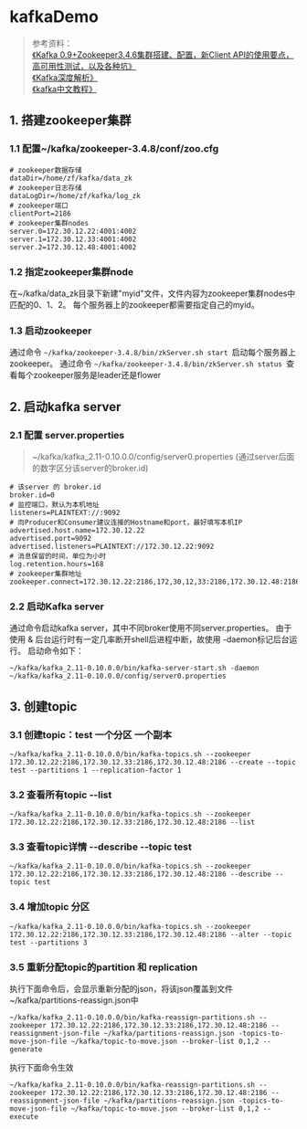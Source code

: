 # kafkaDemo
> 参考资料：<br>
> [《Kafka 0.9+Zookeeper3.4.6集群搭建、配置，新Client API的使用要点，高可用性测试，以及各种坑》](http://www.cnblogs.com/kelgon/articles/5362409.html)<br>
> [《Kafka深度解析》](http://www.jasongj.com/2015/01/02/Kafka%E6%B7%B1%E5%BA%A6%E8%A7%A3%E6%9E%90/)<br>
> [《kafka中文教程》](http://www.orchome.com/kafka/index)

## 1. 搭建zookeeper集群  ##
### 1.1 配置~/kafka/zookeeper-3.4.8/conf/zoo.cfg ###
``` properties
# zookeeper数据存储
dataDir=/home/zf/kafka/data_zk
# zookeeper日志存储
dataLogDir=/home/zf/kafka/log_zk
# zookeeper端口
clientPort=2186
# zookeeper集群nodes
server.0=172.30.12.22:4001:4002
server.1=172.30.12.33:4001:4002
server.2=172.30.12.48:4001:4002
```

### 1.2 指定zookeeper集群node ###
在~/kafka/data_zk目录下新建"myid"文件，文件内容为zookeeper集群nodes中匹配的0、1、2。
每个服务器上的zookeeper都需要指定自己的myid。

###	1.3 启动zookeeper ###
通过命令 ```~/kafka/zookeeper-3.4.8/bin/zkServer.sh start ```启动每个服务器上zookeeper。
通过命令 ```~/kafka/zookeeper-3.4.8/bin/zkServer.sh status ```查看每个zookeeper服务是leader还是flower

## 2. 启动kafka server ##
### 2.1 配置 server.properties ###
> ~/kafka/kafka_2.11-0.10.0.0/config/server0.properties (通过server后面的数字区分该server的broker.id)
``` properties
# 该server 的 broker.id
broker.id=0
# 监控端口，默认为本机地址
listeners=PLAINTEXT://:9092
# 向Producer和Consumer建议连接的Hostname和port，最好填写本机IP
advertised.host.name=172.30.12.22
advertised.port=9092
advertised.listeners=PLAINTEXT://172.30.12.22:9092
# 消息保留的时间，单位为小时
log.retention.hours=168
# zookeeper集群地址
zookeeper.connect=172.30.12.22:2186,172,30,12,33:2186,172.30.12.48:2186
```
### 2.2 启动Kafka server ###
通过命令启动kafka server，其中不同broker使用不同server.properties。
由于使用 & 后台运行时有一定几率断开shell后进程中断，故使用 -daemon标记后台运行。
启动命令如下：
``` shell
~/kafka/kafka_2.11-0.10.0.0/bin/kafka-server-start.sh -daemon ~/kafka/kafka_2.11-0.10.0.0/config/server0.properties 
```

## 3. 创建topic ##
### 3.1 创建topic：test 一个分区 一个副本 ###
``` shell
~/kafka/kafka_2.11-0.10.0.0/bin/kafka-topics.sh --zookeeper 172.30.12.22:2186,172.30.12.33:2186,172.30.12.48:2186 --create --topic test --partitions 1 --replication-factor 1
```
### 3.2 查看所有topic --list ###
``` shell
~/kafka/kafka_2.11-0.10.0.0/bin/kafka-topics.sh --zookeeper 172.30.12.22:2186,172.30.12.33:2186,172.30.12.48:2186 --list
```
### 3.3 查看topic详情 --describe --topic test ###
``` shell
~/kafka/kafka_2.11-0.10.0.0/bin/kafka-topics.sh --zookeeper 172.30.12.22:2186,172.30.12.33:2186,172.30.12.48:2186 --describe --topic test
```
### 3.4 增加topic 分区 ###
``` shell
~/kafka/kafka_2.11-0.10.0.0/bin/kafka-topics.sh --zookeeper 172.30.12.22:2186,172.30.12.33:2186,172.30.12.48:2186 --alter --topic test --partitions 3
```
### 3.5 重新分配topic的partition 和 replication ##
执行下面命令后，会显示重新分配的json，将该json覆盖到文件~/kafka/partitions-reassign.json中
``` shell
~/kafka/kafka_2.11-0.10.0.0/bin/kafka-reassign-partitions.sh --zookeeper 172.30.12.22:2186,172.30.12.33:2186,172.30.12.48:2186 --reassignment-json-file ~/kafka/partitions-reassign.json -topics-to-move-json-file ~/kafka/topic-to-move.json --broker-list 0,1,2 --generate
```
执行下面命令生效
``` shell
~/kafka/kafka_2.11-0.10.0.0/bin/kafka-reassign-partitions.sh --zookeeper 172.30.12.22:2186,172.30.12.33:2186,172.30.12.48:2186 --reassignment-json-file ~/kafka/partitions-reassign.json -topics-to-move-json-file ~/kafka/topic-to-move.json --broker-list 0,1,2 --execute
```